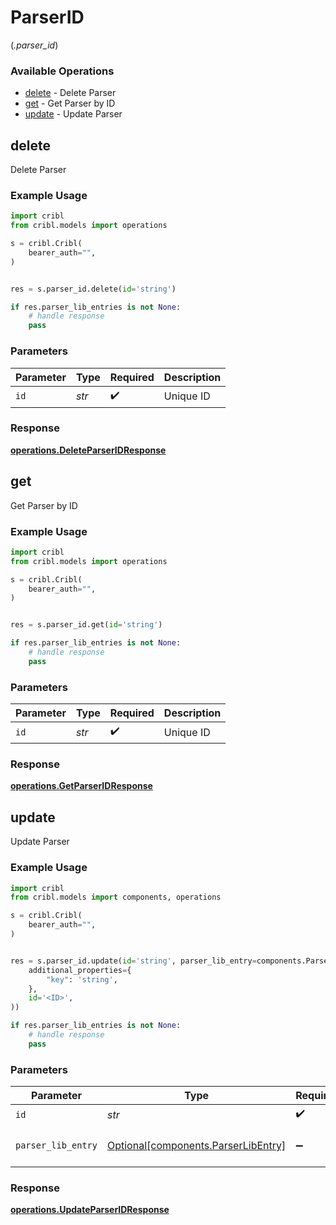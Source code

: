 # ParserID
(*.parser_id*)

### Available Operations

* [delete](#delete) - Delete Parser
* [get](#get) - Get Parser by ID
* [update](#update) - Update Parser

## delete

Delete Parser

### Example Usage

```python
import cribl
from cribl.models import operations

s = cribl.Cribl(
    bearer_auth="",
)


res = s.parser_id.delete(id='string')

if res.parser_lib_entries is not None:
    # handle response
    pass
```

### Parameters

| Parameter          | Type               | Required           | Description        |
| ------------------ | ------------------ | ------------------ | ------------------ |
| `id`               | *str*              | :heavy_check_mark: | Unique ID          |


### Response

**[operations.DeleteParserIDResponse](../../models/operations/deleteparseridresponse.md)**


## get

Get Parser by ID

### Example Usage

```python
import cribl
from cribl.models import operations

s = cribl.Cribl(
    bearer_auth="",
)


res = s.parser_id.get(id='string')

if res.parser_lib_entries is not None:
    # handle response
    pass
```

### Parameters

| Parameter          | Type               | Required           | Description        |
| ------------------ | ------------------ | ------------------ | ------------------ |
| `id`               | *str*              | :heavy_check_mark: | Unique ID          |


### Response

**[operations.GetParserIDResponse](../../models/operations/getparseridresponse.md)**


## update

Update Parser

### Example Usage

```python
import cribl
from cribl.models import components, operations

s = cribl.Cribl(
    bearer_auth="",
)


res = s.parser_id.update(id='string', parser_lib_entry=components.ParserLibEntry(
    additional_properties={
        "key": 'string',
    },
    id='<ID>',
))

if res.parser_lib_entries is not None:
    # handle response
    pass
```

### Parameters

| Parameter                                                                    | Type                                                                         | Required                                                                     | Description                                                                  |
| ---------------------------------------------------------------------------- | ---------------------------------------------------------------------------- | ---------------------------------------------------------------------------- | ---------------------------------------------------------------------------- |
| `id`                                                                         | *str*                                                                        | :heavy_check_mark:                                                           | Unique ID                                                                    |
| `parser_lib_entry`                                                           | [Optional[components.ParserLibEntry]](../../models/shared/parserlibentry.md) | :heavy_minus_sign:                                                           | Parser object to be updated                                                  |


### Response

**[operations.UpdateParserIDResponse](../../models/operations/updateparseridresponse.md)**

